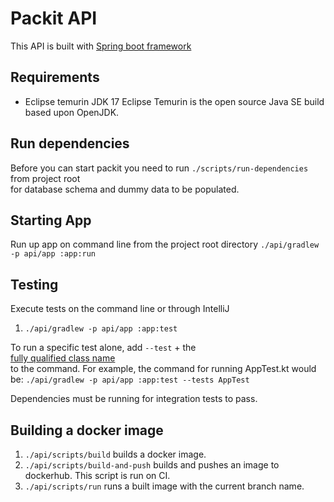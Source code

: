 # Packit API
This API is built with [Spring boot framework](https://spring.io)

## Requirements
- Eclipse temurin JDK 17
  Eclipse Temurin is the open source Java SE build based upon OpenJDK.

## Run dependencies
Before you can start packit you need to run `./scripts/run-dependencies` from project root \
for database schema and dummy data to be populated.

## Starting App
Run up app on command line from the project root directory
`./api/gradlew -p api/app :app:run`

## Testing
Execute tests on the command line or through IntelliJ
1. `./api/gradlew -p api/app :app:test`

To run a specific test alone, add `--test` + the \
[fully qualified class name](https://docs.gradle.org/current/userguide/java_testing.html#full_qualified_name_pattern)\
to the command. For example, the command for running AppTest.kt would be: `./api/gradlew -p api/app :app:test --tests AppTest`

Dependencies must be running for integration tests to pass.

## Building a docker image
1. `./api/scripts/build` builds a docker image.
2. `./api/scripts/build-and-push` builds and pushes an image to dockerhub. This script is run on CI.
3. `./api/scripts/run` runs a built image with the current branch name.
